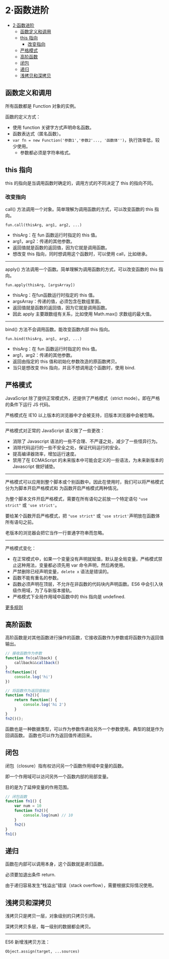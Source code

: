 # 2·函数进阶

- [2·函数进阶](#2函数进阶)
  - [函数定义和调用](#函数定义和调用)
  - [this 指向](#this-指向)
    - [改变指向](#改变指向)
  - [严格模式](#严格模式)
  - [高阶函数](#高阶函数)
  - [闭包](#闭包)
  - [递归](#递归)
  - [浅拷贝和深拷贝](#浅拷贝和深拷贝)


## 函数定义和调用

所有函数都是 Function 对象的实例。

函数的定义方式：

- 使用 function 关键字方式声明命名函数。
- 函数表达式（匿名函数）。
- `var fn = new Function('参数1','参数2'..., '函数体'')`，执行效率低，较少使用。
  - 参数都必须是字符串格式。

## this 指向

 this 的指向是当调用函数时确定的，调用方式的不同决定了 this 的指向不同。

### 改变指向

call() 方法调用一个对象。简单理解为调用函数的方式，可以改变函数的 this 指向。

`fun.call(thisArg, arg1, arg2, ...) `

- thisArg：在 fun 函数运行时指定的 this 值。
- arg1，arg2：传递的其他参数。
- 返回值就是函数的返回值，因为它就是调用函数。
- 想改变 this 指向，同时想调用这个函数时，可以使用 call，比如继承。

---

apply() 方法调用一个函数。简单理解为调用函数的方式，可以改变函数的 this 指向。

`fun.apply(thisArg, [argsArray])`

- thisArg：在fun函数运行时指定的 this 值。
- argsArray：传递的值，必须包含在数组里面。
- 返回值就是函数的返回值，因为它就是调用函数。
- 因此 apply 主要跟数组有关系，比如使用 Math.max() 求数组的最大值。

---

bind() 方法不会调用函数。能改变函数内部 this 指向。

`fun.bind(thisArg, arg1, arg2, ...)`

- thisArg：在 fun 函数运行时指定的 this 值。
- arg1，arg2：传递的其他参数。
- 返回由指定的 this 值和初始化参数改造的原函数拷贝。
- 当只是想改变 this 指向，并且不想调用这个函数时，使用 bind.

## 严格模式

JavaScript 除了提供正常模式外，还提供了严格模式（strict mode）。即在严格的条件下运行 JS 代码。

严格模式在 IE10 以上版本的浏览器中才会被支持，旧版本浏览器中会被忽略。

---

严格模式对正常的 JavaScript 语义做了一些更改：

- 消除了 Javascript 语法的一些不合理、不严谨之处，减少了一些怪异行为。
- 消除代码运行的一些不安全之处，保证代码运行的安全。
- 提高编译器效率，增加运行速度。
- 禁用了在 ECMAScript 的未来版本中可能会定义的一些语法，为未来新版本的 Javascript 做好铺垫。

---

严格模式可以应用到整个脚本或个别函数中。因此在使用时，我们可以将严格模式分为为脚本开启严格模式和 为函数开启严格模式两种情况。

为整个脚本文件开启严格模式，需要在所有语句之前放一个特定语句 `"use strict"` 或 `'use strict'`。

要给某个函数开启严格模式，把 `"use strict"` 或 `'use strict'`声明放在函数体所有语句之前。

老版本的浏览器会把它当作一行普通字符串而忽略。

---

严格模式变化：

- 在正常模式中，如果一个变量没有声明就赋值，默认是全局变量。严格模式禁止这种用法，变量都必须先用 var 命令声明，然后再使用。
- 严禁删除已经声明变量，`delete x` 语法是错误的。
- 函数不能有重名的参数。
- 函数必须声明在顶层，不允许在非函数的代码块内声明函数。ES6 中会引入块级作用域，为了与新版本接轨。
- 严格模式下全局作用域中函数中的 this 指向是 undefined.

[更多规则](https://developer.mozilla.org/zh-CN/docs/Web/JavaScript/Reference/Strict_mode)

## 高阶函数

高阶函数是对其他函数进行操作的函数，它接收函数作为参数或将函数作为返回值输出。

```js
// 接收函数作为参数
function fn(callback) {
    callback&&callback()
}
fn(function(){
    console.log('hi')
})

// 将函数作为返回值输出
function fn2(){
    return function() {
        console.log('hi 2')
    }
}
fn2()();
```

函数也是一种数据类型，可以作为参数传递给另外一个参数使用。典型的就是作为回调函数。 函数也可以作为返回值传递回来。

## 闭包

闭包（closure）指有权访问另一个函数作用域中变量的函数。

即一个作用域可以访问另外一个函数内部的局部变量。

目的是为了延伸变量的作用范围。

```js
// 闭包函数
function fn1() { 
    var num = 10
    function fn2(){
        console.log(num) // 10
    }
    fn2()
}
fn1()
```

## 递归

函数在内部可以调用本身，这个函数就是递归函数。

必须要加退出条件 return.

由于递归容易发生“栈溢出”错误（stack overflow），需要根据实际情况使用。

## 浅拷贝和深拷贝

浅拷贝只是拷贝一层，对象级别的只拷贝引用。

深拷贝拷贝多层，每一级别的数据都会拷贝。

---

ES6 新增浅拷贝方法：

`Object.assign(target, ...sources)`